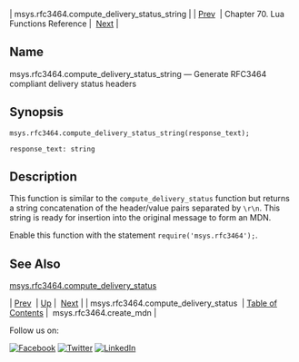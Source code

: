 | msys.rfc3464.compute_delivery_status_string |
| [Prev](lua.ref.msys.rfc3464.compute_delivery_status.php)  | Chapter 70. Lua Functions Reference |  [Next](lua.ref.msys.rfc3464.create_mdn.php) |

<a name="lua.ref.msys.rfc3464.compute_delivery_status_string"></a>
## Name

msys.rfc3464.compute_delivery_status_string — Generate RFC3464 compliant delivery status headers

<a name="idp18381248"></a>
## Synopsis

`msys.rfc3464.compute_delivery_status_string(response_text);`

`response_text: string`<a name="idp18384256"></a>
## Description

This function is similar to the `compute_delivery_status` function but returns a string concatenation of the header/value pairs separated by `\r\n`. This string is ready for insertion into the original message to form an MDN.

Enable this function with the statement `require('msys.rfc3464');`.

<a name="idp18388096"></a>
## See Also

[msys.rfc3464.compute_delivery_status](lua.ref.msys.rfc3464.compute_delivery_status.php "msys.rfc3464.compute_delivery_status")

| [Prev](lua.ref.msys.rfc3464.compute_delivery_status.php)  | [Up](lua.function.details.php) |  [Next](lua.ref.msys.rfc3464.create_mdn.php) |
| msys.rfc3464.compute_delivery_status  | [Table of Contents](index.php) |  msys.rfc3464.create_mdn |

Follow us on:

[![Facebook](https://support.messagesystems.com/images/icon-facebook.png)](http://www.facebook.com/messagesystems) [![Twitter](https://support.messagesystems.com/images/icon-twitter.png)](http://twitter.com/#!/MessageSystems) [![LinkedIn](https://support.messagesystems.com/images/icon-linkedin.png)](http://www.linkedin.com/company/message-systems)